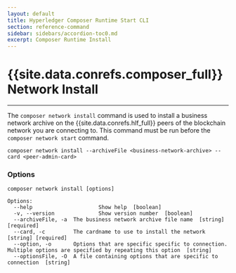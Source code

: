 ```yaml
---
layout: default
title: Hyperledger Composer Runtime Start CLI
section: reference-command
sidebar: sidebars/accordion-toc0.md
excerpt: Composer Runtime Install
---
```


# {{site.data.conrefs.composer_full}} Network Install

---

The `composer network install` command is used to install a business network archive on the {{site.data.conrefs.hlf_full}} peers of the blockchain network you are connecting to. This command must be run before the `composer network start` command.

```
composer network install --archiveFile <business-network-archive> --card <peer-admin-card>
```

### Options
```
composer network install [options]

Options:
  --help                     Show help  [boolean]
  -v, --version              Show version number  [boolean]
  --archiveFile, -a  The business network archive file name  [string] [required]
  --card, -c         The cardname to use to install the network  [string] [required]
  --option, -o       Options that are specific specific to connection. Multiple options are specified by repeating this option  [string]
  --optionsFile, -O  A file containing options that are specific to connection  [string]  
```
